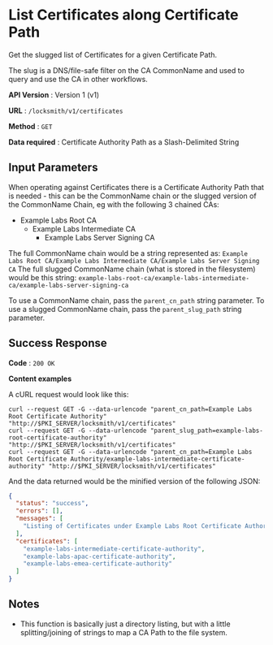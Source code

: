 # List Certificates along Certificate Path

Get the slugged list of Certificates for a given Certificate Path.

The slug is a DNS/file-safe filter on the CA CommonName and used to query and use the CA in other workflows.

**API Version** : Version 1 (v1)

**URL** : `/locksmith/v1/certificates`

**Method** : `GET`

**Data required** : Certificate Authority Path as a Slash-Delimited String

## Input Parameters

When operating against Certificates there is a Certificate Authority Path that is needed - this can be the CommonName chain or the slugged version of the CommonName Chain, eg with the following 3 chained CAs:

- Example Labs Root CA
  - Example Labs Intermediate CA
    - Example Labs Server Signing CA

The full CommonName chain would be a string represented as: `Example Labs Root CA/Example Labs Intermediate CA/Example Labs Server Signing CA`
The full slugged CommonName chain (what is stored in the filesystem) would be this string: `example-labs-root-ca/example-labs-intermediate-ca/example-labs-server-signing-ca`

To use a CommonName chain, pass the `parent_cn_path` string parameter.
To use a slugged CommonName chain, pass the `parent_slug_path` string parameter.

## Success Response

**Code** : `200 OK`

**Content examples**

A cURL request would look like this:

```
curl --request GET -G --data-urlencode "parent_cn_path=Example Labs Root Certificate Authority" "http://$PKI_SERVER/locksmith/v1/certificates"
curl --request GET -G --data-urlencode "parent_slug_path=example-labs-root-certificate-authority" "http://$PKI_SERVER/locksmith/v1/certificates"
curl --request GET -G --data-urlencode "parent_cn_path=Example Labs Root Certificate Authority/example-labs-intermediate-certificate-authority" "http://$PKI_SERVER/locksmith/v1/certificates"
```

And the data returned would be the minified version of the following JSON:

```json
{
  "status": "success",
  "errors": [],
  "messages": [
    "Listing of Certificates under Example Labs Root Certificate Authority"
  ],
  "certificates": [
    "example-labs-intermediate-certificate-authority",
    "example-labs-apac-certificate-authority",
    "example-labs-emea-certificate-authority"
  ]
}
```

## Notes

* This function is basically just a directory listing, but with a little splitting/joining of strings to map a CA Path to the file system.